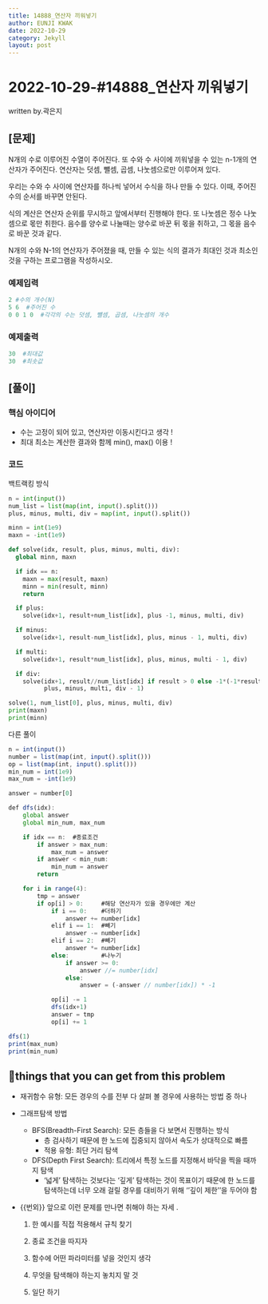 ```yaml
---
title: 14888_연산자 끼워넣기
author: EUNJI KWAK
date: 2022-10-29
category: Jekyll
layout: post
---
```


# 2022-10-29-#14888_연산자 끼워넣기

written by.곽은지

## [문제]

N개의 수로 이루어진 수열이 주어진다. 또 수와 수 사이에 끼워넣을 수 있는 n-1개의 연산자가 주어진다. 연산자는 덧셈, 뺄셈, 곱셈, 나눗셈으로만 이루어져 있다.

우리는 수와 수 사이에 연산자를 하나씩 넣어서 수식을 하나 만들 수 있다. 이때, 주어진 수의 순서를 바꾸면 안된다.

식의 계산은 연산자 순위를 무시하고 앞에서부터 진행해야 한다. 또 나눗셈은 정수 나눗셈으로 몫만 취한다. 음수를 양수로 나눌때는 양수로 바꾼 뒤 몫을 취하고, 그 몫을 음수로 바꾼 것과 같다. 

N개의 수와 N-1의 연산자가 주어졌을 때, 만들 수 있는 식의 결과가 최대인 것과 최소인 것을 구하는 프로그램을 작성하시오.

### 예제입력

```python
2 #수의 개수(N)
5 6  #주어진 수 
0 0 1 0  #각각의 수는 덧셈, 뺼셈, 곱셈, 나눗셈의 개수
```

### 예제출력

```python
30  #최대값
30  #최솟값
```

## [풀이]

### 핵심 아이디어

- 수는 고정이 되어 있고, 연산자만 이동시킨다고 생각 !
- 최대 최소는 계산한 결과와 함께 min(), max() 이용 !

### 코드

백트랙킹 방식

```python
n = int(input())
num_list = list(map(int, input().split()))
plus, minus, multi, div = map(int, input().split())

minn = int(1e9)
maxn = -int(1e9)

def solve(idx, result, plus, minus, multi, div):
  global minn, maxn

  if idx == n:
    maxn = max(result, maxn)
    minn = min(result, minn)
    return

  if plus:
    solve(idx+1, result+num_list[idx], plus -1, minus, multi, div)

  if minus:
    solve(idx+1, result-num_list[idx], plus, minus - 1, multi, div)

  if multi:
    solve(idx+1, result*num_list[idx], plus, minus, multi - 1, div)

  if div:
    solve(idx+1, result//num_list[idx] if result > 0 else -1*(-1*result//num_list[idx]), 
          plus, minus, multi, div - 1)

solve(1, num_list[0], plus, minus, multi, div)
print(maxn)
print(minn)
```

다른 풀이

```jsx
n = int(input())
number = list(map(int, input().split()))
op = list(map(int, input().split()))
min_num = int(1e9)
max_num = -int(1e9)

answer = number[0]

def dfs(idx):
    global answer
    global min_num, max_num

    if idx == n:  #종료조건
        if answer > max_num:
            max_num = answer
        if answer < min_num:
            min_num = answer
        return

    for i in range(4):
        tmp = answer
        if op[i] > 0:     #해당 연산자가 있을 경우에만 계산
            if i == 0:    #더하기
                answer += number[idx]
            elif i == 1:  #빼기
                answer -= number[idx]
            elif i == 2:  #빼기
                answer *= number[idx]
            else:         #나누기
                if answer >= 0:
                    answer //= number[idx]
                else:
                    answer = (-answer // number[idx]) * -1

            op[i] -= 1
            dfs(idx+1)
            answer = tmp
            op[i] += 1

dfs(1)
print(max_num)
print(min_num)
```

## **📌things that you can get from this problem**

- 재귀함수 유형: 모든 경우의 수를 전부 다 살펴 볼 경우에 사용하는 방법 중 하나
- 그래프탐색 방법
    - BFS(Breadth-First Search): 모든 층들을 다 보면서 진행하는 방식
        - 층 검사하기 때문에 한 노드에 집중되지 않아서 속도가 상대적으로 빠름
        - 적용 유형: 최단 거리 탐색
    - DFS(Depth First Search): 트리에서 특정 노드를 지정해서 바닥을 찍을 때까지 탐색
        - ‘넓게’ 탐색하는 것보다는 ‘깊게’ 탐색하는 것이 목표이기 때문에 한 노드를 탐색하는데 너무 오래 걸릴 경우를 대비하기 위해 ‘’깊이 제한’’을 두어야 함
- {{번외}} 앞으로 이런 문제를 만나면 취해야 하는 자세 .
  
     1. 한 예시를 직접 적용해서 규칙 찾기
       
    1. 종료 조건을 따지자
    2. 함수에 어떤 파라미터를 넣을 것인지 생각
    3. 무엇을 탐색해야 하는지 놓치지 말 것
    4. 일단 하기
